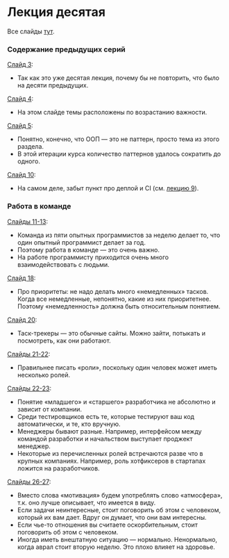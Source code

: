 # Лекция десятая
Все слайды [тут](http://melevir.com/static/styleru_py/slides/10.html).

### Содержание предыдущих серий

[Слайд 3](http://melevir.com/static/styleru_py/slides/10.html?full#3):
- Так как это уже десятая лекция, почему бы не повторить, что было на десяти предыдущих.

[Слайд 4](http://melevir.com/static/styleru_py/slides/10.html?full#4):
- На этом слайде темы расположены по возрастанию важности.

[Слайд 5](http://melevir.com/static/styleru_py/slides/10.html?full#5):
- Понятно, конечно, что ООП — это не паттерн, просто тема из этого раздела.
- В этой итерации курса количество паттернов удалось сократить до одного.

[Слайд 10](http://melevir.com/static/styleru_py/slides/10.html?full#10):
- На самом деле, забыт пункт про деплой и CI (см. [лекцию 9](https://github.com/patrnk/styleru_py-notes/blob/master/Lecture9.md)). 

### Работа в команде

[Слайды 11-13](http://melevir.com/static/styleru_py/slides/10.html?full#11):
- Команда из пяти опытных программистов за неделю делает то, что один опытный программист делает за год.
- Поэтому работа в команде — это очень важно.
- На работе программисту приходится очень много взаимодействовать с людьми.

[Слайд 18](http://melevir.com/static/styleru_py/slides/10.html?full#18):
- Про приоритеты: не надо делать много «немедленных» тасков. Когда все немедленные, непонятно, какие из них приоритетнее. Поэтому «немедленность» должна быть относительным понятием.

[Слайд 20](http://melevir.com/static/styleru_py/slides/10.html?full#20):
- Таск-трекеры — это обычные сайты. Можно зайти, потыкать и посмотреть, как они работают.

[Слайды 21-22](http://melevir.com/static/styleru_py/slides/10.html?full#21):
- Правильнее писать «роли», поскольку один человек может иметь несколько ролей.

[Слайды 22-23](http://melevir.com/static/styleru_py/slides/10.html?full#22):
- Понятие «младшего» и «старшего» разработчика не абсолютно и зависит от компании.
- Среди тестировщиков есть те, которые тестируют ваш код автоматически, и те, кто вручную.
- Менеджеры бывают разные. Например, интерфейсом между командой разработки и начальством выступает проджект менеджер.
- Некоторые из перечисленных ролей встречаются разве что в крупных компаниях. Например, роль хотфиксеров в стартапах ложится на разработчиков.

[Слайды 26-27](http://melevir.com/static/styleru_py/slides/10.html?full#26):
- Вместо слова «мотивация» будем употреблять слово «атмосфера», т.к. оно лучше описывает, что имеется в виду.
- Если задачи неинтересные, стоит поговорить об этом с человеком, который их вам дает. Вдруг он думает, что они вам интересны.
- Если чье-то отношения вы считаете оскорбительным, стоит поговорить об этом с человеком.
- Иногда иметь внештатную ситуацию — нормально. Ненормально, когда аврал стоит вторую неделю. Это плохо влияет на здоровье.
